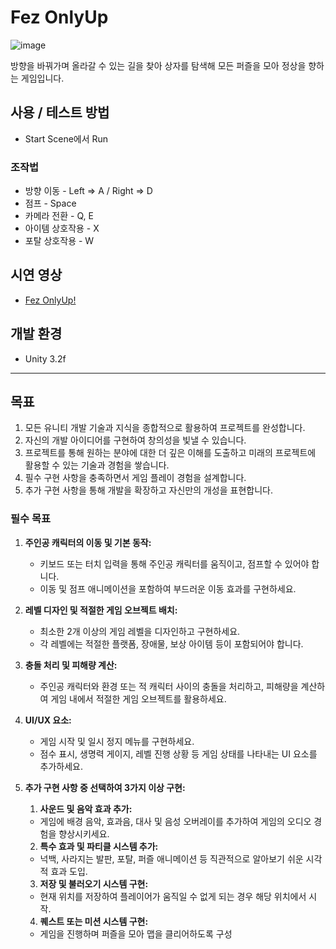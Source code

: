 # Fez OnlyUp
![image](https://github.com/3-3-Team5/Fez/assets/129590082/cb63c4dd-34b8-425c-a29f-ef5d2b1534a1)


방향을 바꿔가며 올라갈 수 있는 길을 찾아 상자를 탐색해 모든 퍼즐을 모아 정상을 향하는 게임입니다.

## 사용 / 테스트 방법
- Start Scene에서 Run
### 조작법
- 방향 이동 - Left => A / Right => D
- 점프 - Space
- 카메라 전환 - Q, E 
- 아이템 상호작용 - X
- 포탈 상호작용 - W


## 시연 영상
- [Fez OnlyUp!](https://youtu.be/wt70CkDRIkU)
  
## 개발 환경
  - Unity 3.2f
    
_______________________________________________________________________________________________________________
## 목표 
1. 모든 유니티 개발 기술과 지식을 종합적으로 활용하여 프로젝트를 완성합니다.
2. 자신의 개발 아이디어를 구현하여 창의성을 빛낼 수 있습니다.
3. 프로젝트를 통해 원하는 분야에 대한 더 깊은 이해를 도출하고 미래의 프로젝트에 활용할 수 있는 기술과 경험을 쌓습니다.
4. 필수 구현 사항을 충족하면서 게임 플레이 경험을 설계합니다.
5. 추가 구현 사항을 통해 개발을 확장하고 자신만의 개성을 표현합니다.
   
### 필수 목표
1. **주인공 캐릭터의 이동 및 기본 동작:**
    - 키보드 또는 터치 입력을 통해 주인공 캐릭터를 움직이고, 점프할 수 있어야 합니다.
    - 이동 및 점프 애니메이션을 포함하여 부드러운 이동 효과를 구현하세요.
2. **레벨 디자인 및 적절한 게임 오브젝트 배치:**
    - 최소한 2개 이상의 게임 레벨을 디자인하고 구현하세요.
    - 각 레벨에는 적절한 플랫폼, 장애물, 보상 아이템 등이 포함되어야 합니다.
3. **충돌 처리 및 피해량 계산:**
    - 주인공 캐릭터와 환경 또는 적 캐릭터 사이의 충돌을 처리하고, 피해량을 계산하여 게임 내에서 적절한 게임 오브젝트를 활용하세요.
4. **UI/UX 요소:**
    - 게임 시작 및 일시 정지 메뉴를 구현하세요.
    - 점수 표시, 생명력 게이지, 레벨 진행 상황 등 게임 상태를 나타내는 UI 요소를 추가하세요.
5. **추가 구현 사항 중 선택하여 3가지 이상 구현:**
    1) **사운드 및 음악 효과 추가:**     
      - 게임에 배경 음악, 효과음, 대사 및 음성 오버레이를 추가하여 게임의 오디오 경험을 향상시키세요.
    
    2) **특수 효과 및 파티클 시스템 추가:**     
      - 넉백, 사라지는 발판, 포탈, 퍼즐 애니메이션 등 직관적으로 알아보기 쉬운 시각적 효과 도입.
     
    3) **저장 및 불러오기 시스템 구현:**     
      - 현재 위치를 저장하여 플레이어가 움직일 수 없게 되는 경우 해당 위치에서 시작.

    4) **퀘스트 또는 미션 시스템 구현:**
      - 게임을 진행하며 퍼즐을 모아 맵을 클리어하도록 구성
